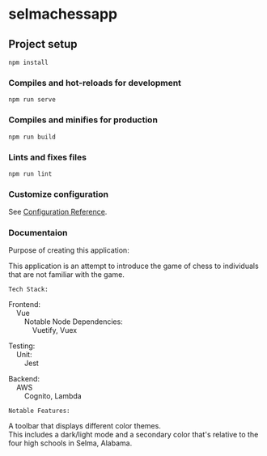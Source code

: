 # selmachessapp

## Project setup
```
npm install
```

### Compiles and hot-reloads for development
```
npm run serve
```

### Compiles and minifies for production
```
npm run build
```

### Lints and fixes files
```
npm run lint
```

### Customize configuration
See [Configuration Reference](https://cli.vuejs.org/config/).

### Documentaion

Purpose of creating this application:

This application is an attempt to introduce the game of chess to individuals that are not familiar with the game.

```
Tech Stack:
```

Frontend: <br />
&nbsp;&nbsp;&nbsp;&nbsp;Vue <br />
&nbsp;&nbsp;&nbsp;&nbsp;&nbsp;&nbsp;&nbsp;&nbsp;Notable Node Dependencies:<br />
&nbsp;&nbsp;&nbsp;&nbsp;&nbsp;&nbsp;&nbsp;&nbsp;&nbsp;&nbsp;&nbsp;&nbsp;Vuetify, Vuex <br />

Testing: <br />
&nbsp;&nbsp;&nbsp;&nbsp;Unit:<br />
&nbsp;&nbsp;&nbsp;&nbsp;&nbsp;&nbsp;&nbsp;&nbsp;Jest<br />

Backend:<br />
&nbsp;&nbsp;&nbsp;&nbsp;AWS<br />
&nbsp;&nbsp;&nbsp;&nbsp;&nbsp;&nbsp;&nbsp;&nbsp;Cognito, Lambda<br />

```
Notable Features:
```

A toolbar that displays different color themes.<br />
This includes a dark/light mode and a secondary color that's relative to the four high schools in Selma, Alabama. <br />